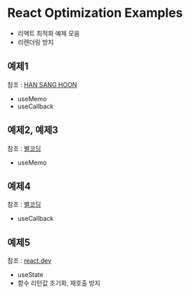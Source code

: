# React Optimization Examples

- 리액트 최적화 예제 모음
- 리렌더링 방지

## 예제1

참조 : [HAN SANG HOON](https://youtu.be/HHKV9XbXUOw?si=pp60NRSCF94Tpu4M, "youtube link")

- useMemo
- useCallback

## 예제2, 예제3

참조 : [별코딩](https://www.youtube.com/watch?v=e-CnI8Q5RY4&list=PLZ5oZ2KmQEYjwhSxjB_74PoU6pmFzgVMO&index=6, "youtube link")

- useMemo

## 예제4

참조 : [별코딩](https://www.youtube.com/watch?v=XfUF9qLa3mU&list=PLZ5oZ2KmQEYjwhSxjB_74PoU6pmFzgVMO&index=8, "youtube link")

- useCallback

## 예제5

참조 : [react.dev](https://react.dev/reference/react/useState#avoiding-recreating-the-initial-state, "react documentation")

- useState
- 함수 리턴값 초기화, 재호출 방지
